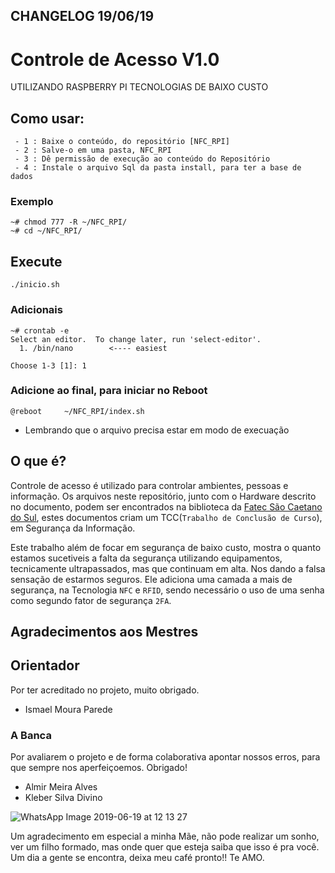 ## CHANGELOG 19/06/19
# Controle de Acesso V1.0

UTILIZANDO RASPBERRY PI TECNOLOGIAS DE BAIXO CUSTO
## Como usar:
```
 - 1 : Baixe o conteúdo, do repositório [NFC_RPI]
 - 2 : Salve-o em uma pasta, NFC_RPI
 - 3 : Dê permissão de execução ao conteúdo do Repositório
 - 4 : Instale o arquivo Sql da pasta install, para ter a base de dados
```
### Exemplo
```
~# chmod 777 -R ~/NFC_RPI/
~# cd ~/NFC_RPI/
```

## Execute 
```
./inicio.sh
```
### Adicionais
```
~# crontab -e
Select an editor.  To change later, run 'select-editor'.
  1. /bin/nano        <---- easiest

Choose 1-3 [1]: 1
```
### Adicione ao final, para iniciar no Reboot
`@reboot     ~/NFC_RPI/index.sh`
* Lembrando que o arquivo precisa estar em modo de execuação
## O que é?

Controle de acesso é utilizado para controlar ambientes, pessoas e informação. Os arquivos neste repositório, junto com o Hardware descrito no documento, podem ser encontrados na biblioteca da [Fatec São Caetano do Sul](https://www.fatecsaocaetano.edu.br/), estes documentos criam um TCC(`Trabalho de Conclusão de Curso`), em Segurança da Informação.

Este trabalho além de focar em segurança de baixo custo, mostra o quanto estamos sucetiveis a falta da segurança utilizando equipamentos, tecnicamente ultrapassados, mas que continuam em alta. Nos dando a falsa sensação de estarmos seguros.
Ele adiciona uma camada a mais de segurança, na Tecnologia `NFC` e `RFID`, sendo necessário o uso de uma senha como segundo fator de segurança `2FA`.

## Agradecimentos aos Mestres

## Orientador 
Por ter acreditado no projeto, muito obrigado.
* Ismael Moura Parede

### A Banca 
Por avaliarem o projeto e de forma colaborativa apontar nossos erros, para que sempre nos aperfeiçoemos. Obrigado!
* Almir Meira Alves
* Kleber Silva Divino

![WhatsApp Image 2019-06-19 at 12 13 27](https://user-images.githubusercontent.com/47393713/59791694-102ca380-92a9-11e9-9162-c85c197b9783.jpeg)

Um agradecimento em especial a minha Mãe, não pode realizar um sonho, ver um filho formado, mas onde quer que esteja saiba que isso é pra você. Um dia a gente se encontra, deixa meu café pronto!! Te AMO.

